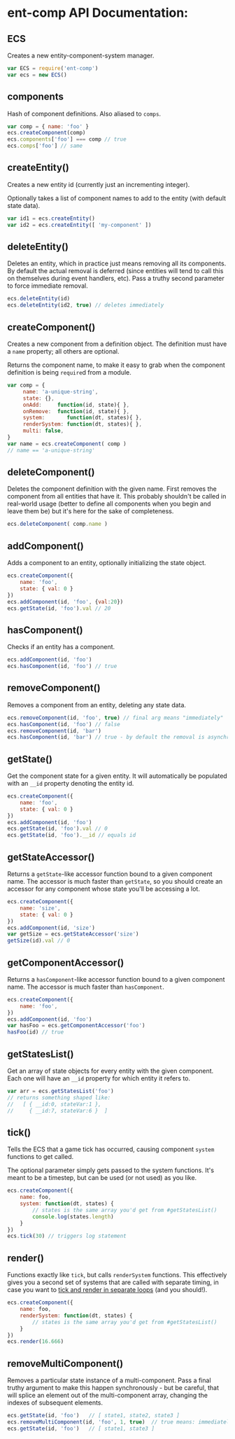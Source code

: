 

<!-- Start ecs.js -->

# ent-comp API Documentation:

## ECS 
Creates a new entity-component-system manager.

```js
var ECS = require('ent-comp')
var ecs = new ECS()
```

## components

Hash of component definitions. Also aliased to `comps`.

```js
var comp = { name: 'foo' }
ecs.createComponent(comp)
ecs.components['foo'] === comp // true
ecs.comps['foo'] // same
```

## createEntity()

Creates a new entity id (currently just an incrementing integer).

Optionally takes a list of component names to add to the entity (with default state data).

```js
var id1 = ecs.createEntity()
var id2 = ecs.createEntity([ 'my-component' ])
```

## deleteEntity()

Deletes an entity, which in practice just means removing all its components.
By default the actual removal is deferred (since entities will tend to call this 
on themselves during event handlers, etc).
Pass a truthy second parameter to force immediate removal.

```js
ecs.deleteEntity(id)
ecs.deleteEntity(id2, true) // deletes immediately
```

## createComponent()

Creates a new component from a definition object. 
The definition must have a `name` property; all others are optional.

Returns the component name, to make it easy to grab when the component definition is 
being `require`d from a module.

```js
var comp = {
	 name: 'a-unique-string',
	 state: {},
	 onAdd:     function(id, state){ },
	 onRemove:  function(id, state){ },
	 system:       function(dt, states){ },
	 renderSystem: function(dt, states){ },
	 multi: false,
}
var name = ecs.createComponent( comp )
// name == 'a-unique-string'
```

## deleteComponent()

Deletes the component definition with the given name. 
First removes the component from all entities that have it.
This probably shouldn't be called in real-world usage
(better to define all components when you begin and leave them be)
but it's here for the sake of completeness.

```js
ecs.deleteComponent( comp.name )
```

## addComponent()

Adds a component to an entity, optionally initializing the state object.

```js
ecs.createComponent({
	name: 'foo',
	state: { val: 0 }
})
ecs.addComponent(id, 'foo', {val:20})
ecs.getState(id, 'foo').val // 20
```

## hasComponent()

Checks if an entity has a component.

```js
ecs.addComponent(id, 'foo')
ecs.hasComponent(id, 'foo') // true
```

## removeComponent()

Removes a component from an entity, deleting any state data.

```js
ecs.removeComponent(id, 'foo', true) // final arg means "immediately"
ecs.hasComponent(id, 'foo') // false
ecs.removeComponent(id, 'bar')
ecs.hasComponent(id, 'bar') // true - by default the removal is asynchronous
```

## getState()

Get the component state for a given entity.
It will automatically be populated with an `__id` property denoting the entity id.

```js
ecs.createComponent({
	name: 'foo',
	state: { val: 0 }
})
ecs.addComponent(id, 'foo')
ecs.getState(id, 'foo').val // 0
ecs.getState(id, 'foo').__id // equals id
```

## getStateAccessor()

Returns a `getState`-like accessor function bound to a given component name. 
The accessor is much faster than `getState`, so you should create an accessor 
for any component whose state you'll be accessing a lot.

```js
ecs.createComponent({
	name: 'size',
	state: { val: 0 }
})
ecs.addComponent(id, 'size')
var getSize = ecs.getStateAccessor('size')
getSize(id).val // 0
```

## getComponentAccessor()

Returns a `hasComponent`-like accessor function bound to a given component name. 
The accessor is much faster than `hasComponent`.

```js
ecs.createComponent({
	name: 'foo',
})
ecs.addComponent(id, 'foo')
var hasFoo = ecs.getComponentAccessor('foo')
hasFoo(id) // true
```

## getStatesList()

Get an array of state objects for every entity with the given component. 
Each one will have an `__id` property for which entity it refers to.

```js
var arr = ecs.getStatesList('foo')
// returns something shaped like:
//   [ { __id:0, stateVar:1 },
//     { __id:7, stateVar:6 }  ]
```

## tick()

Tells the ECS that a game tick has occurred, causing component `system` functions to get called.

The optional parameter simply gets passed to the system functions. It's meant to be a 
timestep, but can be used (or not used) as you like.    

```js
ecs.createComponent({
	name: foo,
	system: function(dt, states) {
		// states is the same array you'd get from #getStatesList()
		console.log(states.length)
	}
})
ecs.tick(30) // triggers log statement
```

## render()

Functions exactly like `tick`, but calls `renderSystem` functions.
This effectively gives you a second set of systems that are 
called with separate timing, in case you want to 
[tick and render in separate loops](http://gafferongames.com/game-physics/fix-your-timestep/)
(and you should!).

```js
ecs.createComponent({
	name: foo,
	renderSystem: function(dt, states) {
		// states is the same array you'd get from #getStatesList()
	}
})
ecs.render(16.666)
```

## removeMultiComponent()

Removes a particular state instance of a multi-component.
Pass a final truthy argument to make this happen synchronously - 
but be careful, that will splice an element out of the multi-component array,
changing the indexes of subsequent elements.

```js
ecs.getState(id, 'foo')   // [ state1, state2, state3 ]
ecs.removeMultiComponent(id, 'foo', 1, true)  // true means: immediately
ecs.getState(id, 'foo')   // [ state1, state3 ]
```

<!-- End ecs.js -->

